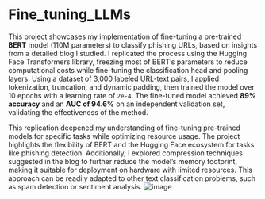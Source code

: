 # Fine_tuning_LLMs
This project showcases my implementation of fine-tuning a pre-trained **BERT** model (110M parameters) to classify phishing URLs, based on insights from a detailed blog I studied. I replicated the process using the Hugging Face Transformers library, freezing most of BERT’s parameters to reduce computational costs while fine-tuning the classification head and pooling layers. Using a dataset of 3,000 labeled URL-text pairs, I applied tokenization, truncation, and dynamic padding, then trained the model over 10 epochs with a learning rate of `2e-4`. The fine-tuned model achieved **89% accuracy** and an **AUC of 94.6%** on an independent validation set, validating the effectiveness of the method.  

This replication deepened my understanding of fine-tuning pre-trained models for specific tasks while optimizing resource usage. The project highlights the flexibility of BERT and the Hugging Face ecosystem for tasks like phishing detection. Additionally, I explored compression techniques suggested in the blog to further reduce the model’s memory footprint, making it suitable for deployment on hardware with limited resources. This approach can be readily adapted to other text classification problems, such as spam detection or sentiment analysis.
![image](https://github.com/user-attachments/assets/d1a893f5-7523-49df-8389-af35bbdb0dda)

